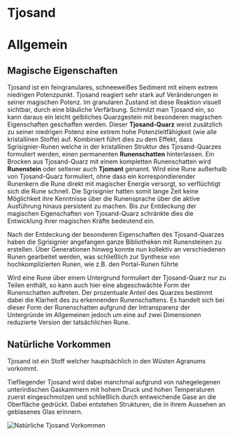 # Tjosand

# Allgemein

## Magische Eigenschaften

Tjosand ist ein feingranulares, schneeweißes Sediment mit einem extrem niedrigen Potenzpunkt. Tjosand reagiert sehr stark auf Veränderungen in seiner magischen Potenz. Im granularen Zustand ist diese Reaktion visuell sichtbar, durch eine bläuliche Verfärbung. Schmilzt man Tjosand ein, so kann daraus ein leicht gelbliches Quarzgestein mit besonderen magischen Eigenschaften geschaffen werden. Dieser **Tjosand-Quarz** weist zusätzlich zu seiner niedrigen Potenz eine extrem hohe Potenzleitfähigkeit (wie alle kristallinen Stoffe) auf. Kombiniert führt dies zu dem Effekt, dass Sgrisignier-Runen welche in der kristallinen Struktur des Tjosand-Quarzes formuliert werden, einen permanenten **Runenschatten** hinterlassen. Ein Brocken aus Tjosand-Quarz mit einem kompletten Runenschatten wird **Runenstein** oder seltener auch **Tjomant** genannt. Wird eine Rune außerhalb von Tjosand-Quarz formuliert, ohne dass ein korrespondierender Runenkern die Rune direkt mit magischer Energie versorgt, so verflüchtigt sich die Rune schnell. Die Sgrisignier hatten somit lange Zeit keine Möglichkeit ihre Kenntnisse über die Runensprache über die aktive Ausführung hinaus persistent zu machen. Bis zur Entdeckung der magischen Eigenschaften von Tjosand-Quarz schränkte dies die Entwicklung ihrer magischen Kräfte bedeutend ein. 

Nach der Entdeckung der besonderen Eigenschaften des Tjosand-Quarzes haben die Sgrisignier angefangen ganze Bibliotheken mit Runensteinen zu erstellen. Über Generationen hinweg konnte nun kollektiv an verschiedenen Runen gearbeitet werden, was schließlich zur Synthese von hochkomplizierten Runen, wie z.B. den Portal-Runen führte

Wird eine Rune über einem Untergrund formuliert der Tjosand-Quarz nur zu Teilen enthält, so kann auch hier eine abgeschwächte Form der Runenschatten auftreten. Der prozentuale Anteil des Quarzes bestimmt dabei die Klarheit des zu erkennenden Runenschattens.
Es handelt sich bei dieser Form der Runenschatten aufgrund der Intransparenz der Untergründe im Allgemeinen jedoch um
eine auf zwei Dimensionen reduzierte Version der tatsächlichen Rune.

## Natürliche Vorkommen

Tjosand ist ein Stoff welcher hauptsächlich in den Wüsten Agranums vorkommt.

Tiefliegender Tjosand wird dabei manchmal aufgrund von nahegelegenen unterirdischen Gaskammern mit hohem Druck
und hohen Temperaturen zuerst eingeschmolzen und schließlich durch entweichende Gase an die Oberfläche gedrückt. Dabei
entstehen Strukturen, die in ihrem Aussehen an geblasenes Glas erinnern. 

![Natürliche Tjosand Vorkommen](./images/Agranum_Wueste_natuerlich_Tjosand-Quarz.png)



